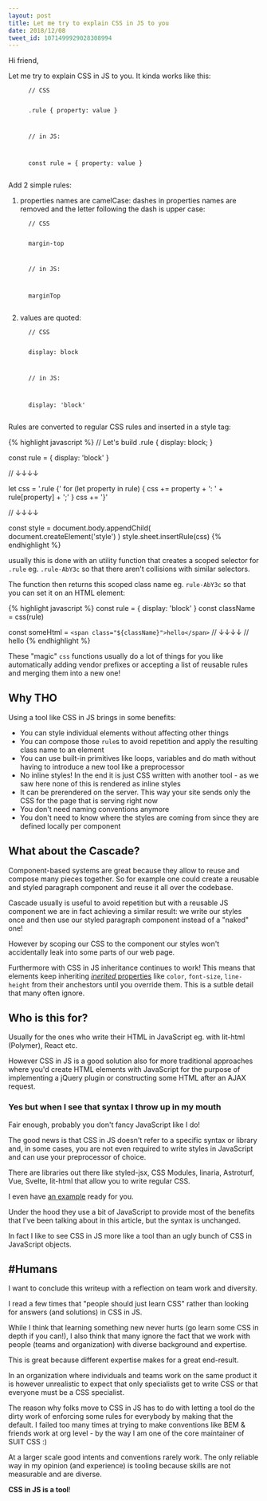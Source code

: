 ```yaml
---
layout: post
title: Let me try to explain CSS in JS to you
date: 2018/12/08
tweet_id: 1071499929028308994
---
```


Hi friend,

Let me try to explain CSS in JS to you. It kinda works like this:

<figure class="highlight">
<pre><code>// CSS

.rule {
  property: value
}

// in JS:

const rule = {
  property: value
}</code></pre>
</figure>

Add 2 simple rules:

1. properties names are camelCase: dashes in properties names are removed and the letter following the dash is upper case:

<figure class="highlight">
<pre><code>// CSS

margin-top

// in JS:

marginTop</code></pre>
</figure>

2. values are quoted:

<figure class="highlight">
<pre><code>// CSS

display: block

// in JS:

display: 'block'</code></pre>
</figure>

Rules are converted to regular CSS rules and inserted in a style tag:

{% highlight javascript %}
// Let's build .rule { display: block; }

const rule = { display: 'block' }

// ↓↓↓↓

let css = '.rule {'
for (let property in rule) {
  css += property + ': ' + rule[property] + ';'
}
css += '}'

// ↓↓↓↓

const style = document.body.appendChild(
  document.createElement('style')
)
style.sheet.insertRule(css)
{% endhighlight %}

usually this is done with an utility function that creates a scoped selector for `.rule` eg. `.rule-AbY3c` so that there aren't collisions with similar selectors.

The function then returns this scoped class name eg. `rule-AbY3c` so that you can set it on an HTML element:

{% highlight javascript %}
const rule = { display: 'block' }
const className = css(rule)

const someHtml = `
  <span class="${className}">hello</span>
`
// ↓↓↓↓
// <span class="rule-AbY3c">hello</span>
{% endhighlight %}

These "magic" `css` functions usually do a lot of things for you like automatically adding vendor prefixes or accepting a list of reusable rules and merging them into a new one!

## Why THO

Using a tool like CSS in JS brings in some benefits:

* You can style individual elements without affecting other things
* You can compose those `rule`s to avoid repetition and apply the resulting class name to an element
* You can use built-in primitives like loops, variables and do math without having to introduce a new tool like a preprocessor
* No inline styles! In the end it is just CSS written with another tool - as we saw here none of this is rendered as inline styles
* It can be prerendered on the server. This way your site sends only the CSS for the page that is serving right now
* You don't need naming conventions anymore
* You don't need to know where the styles are coming from since they are defined locally per component

## What about the Cascade?

Component-based systems are great because they allow to reuse and compose many pieces together. So for example one could create a reusable and styled paragraph component and reuse it all over the codebase.

Cascade usually is useful to avoid repetition but with a reusable JS component we are in fact achieving a similar result: we write our styles once and then use our styled paragraph component instead of a "naked" one!

However by scoping our CSS to the component our styles won't accidentally leak into some parts of our web page.

Furthermore with CSS in JS inheritance continues to work! This means that elements keep inheriting [*inerited* properties](https://developer.mozilla.org/en-US/docs/Web/CSS/inheritance#Inherited_properties) like `color`, `font-size`, `line-height` from their anchestors until you override them. This is a sutble detail that many often ignore.

## Who is this for?

Usually for the ones who write their HTML in JavaScript eg. with lit-html (Polymer), React etc.

However CSS in JS is a good solution also for more traditional approaches where you'd create HTML elements with JavaScript for the purpose of implementing a jQuery plugin or constructing some HTML after an AJAX request.

### Yes but when I see that syntax I throw up in my mouth

Fair enough, probably you don't fancy JavaScript like I do!

The good news is that CSS in JS doesn't refer to a specific syntax or library and, in some cases, you are not even required to write styles in JavaScript and can use your preprocessor of choice.

There are libraries out there like styled-jsx, CSS Modules, linaria, Astroturf, Vue, Svelte, lit-html that allow you to write regular CSS.

I even have [an example](https://twitter.com/giuseppegurgone/status/1061255277033504769) ready for you.

Under the hood they use a bit of JavaScript to provide most of the benefits that I've been talking about in this article, but the syntax is unchanged.

In fact I like to see CSS in JS more like a tool than an ugly bunch of CSS in JavaScript objects.

## #Humans

I want to conclude this writeup with a reflection on team work and diversity.

I read a few times that "people should just learn CSS" rather than looking for answers (and solutions) in CSS in JS.

While I think that learning something new never hurts (go learn some CSS in depth if you can!), I also think that many ignore the fact that we work with people (teams and organization) with diverse background and expertise.

This is great because different expertise makes for a great end-result.

In an organization where individuals and teams work on the same product it is however unrealistic to expect that only specialists get to write CSS or that everyone must be a CSS specialist.

The reason why folks move to CSS in JS has to do with letting a tool do the dirty work of enforcing some rules for everybody by making that the default. I failed too many times at trying to make conventions like BEM & friends work at org level - by the way I am one of the core maintainer of SUIT CSS :)

At a larger scale good intents and conventions rarely work. The only reliable way in my opinion (and experience) is tooling because skills are not measurable and are diverse.

**CSS in JS is a tool**!
